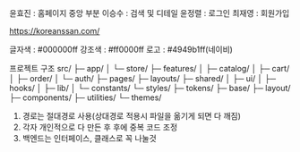 윤효진 : 홈페이지 중앙 부분
이승수 : 검색 및 디테일
윤정렬 : 로그인
최재영 : 회원가입

https://koreanssan.com/

글자색 : #000000ff
강조색 : #ff0000ff
로고 : #4949b1ff(네이비)

프로젝트 구조
src/
├─ app/
│  └─ store/
├─ features/
│  ├─ catalog/
│  ├─ cart/
│  ├─ order/
│  └─ auth/
├─ pages/
├─ layouts/
├─ shared/
│  ├─ ui/
│  ├─ hooks/
│  ├─ lib/
│  └─ constants/
└─ styles/
   ├─ tokens/
   ├─ base/
   ├─ layout/
   ├─ components/
   ├─ utilities/
   └─ themes/



   1. 경로는 절대경로 사용(상대경로 적용시 파일을 옮기게 되면 다 깨짐)
   2. 각자 개인적으로 다 만든 후 후에 중복 코드 조정
   3. 백엔드는 인터페이스, 클래스로 꼭 나눌것
   